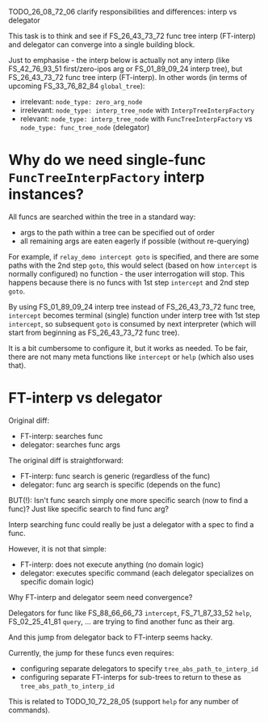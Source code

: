 
TODO_26_08_72_06 clarify responsibilities and differences: interp vs delegator

This task is to think and see if FS_26_43_73_72 func tree interp (FT-interp) and delegator can
converge into a single building block.

Just to emphasise - the interp below is actually not any interp
(like FS_42_76_93_51 first/zero-ipos arg or FS_01_89_09_24 interp tree),
but FS_26_43_73_72 func tree interp (FT-interp).
In other words (in terms of upcoming FS_33_76_82_84 `global_tree`):
*   irrelevant: `node_type: zero_arg_node`
*   irrelevant: `node_type: interp_tree_node` with `InterpTreeInterpFactory`
*   relevant: `node_type: interp_tree_node` with `FuncTreeInterpFactory` vs `node_type: func_tree_node` (delegator)

# Why do we need single-func `FuncTreeInterpFactory` interp instances?

All funcs are searched within the tree in a standard way:
*   args to the path within a tree can be specified out of order
*   all remaining args are eaten eagerly if possible (without re-querying)

For example, if `relay_demo intercept goto` is specified, and there are some paths with the 2nd step `goto`,
this would select (based on how `intercept` is normally configured) no function - the user interrogation will stop.
This happens because there is no funcs with 1st step `intercept` and 2nd step `goto`.

By using FS_01_89_09_24 interp tree instead of FS_26_43_73_72 func tree,
`intercept` becomes terminal (single) function under interp tree with 1st step `intercept`,
so subsequent `goto` is consumed by next interpreter (which will start from beginning as FS_26_43_73_72 func tree).

It is a bit cumbersome to configure it, but it works as needed.
To be fair, there are not many meta functions like `intercept` or `help` (which also uses that).

# FT-interp vs delegator

Original diff:
*   FT-interp: searches func
*   delegator: searches func args

The original diff is straightforward:
*   FT-interp: func search is generic (regardless of the func)
*   delegator: func arg search is specific (depends on the func)

BUT(!): Isn't func search simply one more specific search (now to find a func)? Just like specific search to find func arg?

Interp searching func could really be just a delegator with a spec to find a func.

However, it is not that simple:
*   FT-interp: does not execute anything (no domain logic)
*   delegator: executes specific command (each delegator specializes on specific domain logic)

Why FT-interp and delegator seem need convergence?

Delegators for func like FS_88_66_66_73 `intercept`, FS_71_87_33_52 `help`, FS_02_25_41_81 `query`, ...
are trying to find another func as their arg.

And this jump from delegator back to FT-interp seems hacky.

Currently, the jump for these funcs even requires:
*   configuring separate delegators to specify `tree_abs_path_to_interp_id`
*   configuring separate FT-interps for sub-trees to return to these as `tree_abs_path_to_interp_id`

This is related to TODO_10_72_28_05 (support `help` for any number of commands).
